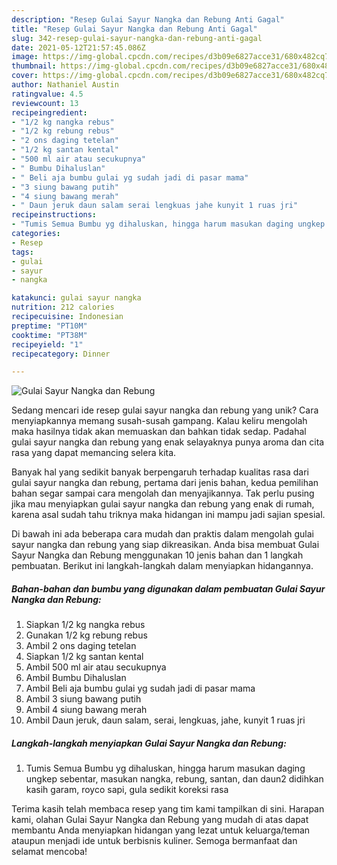 ```yaml
---
description: "Resep Gulai Sayur Nangka dan Rebung Anti Gagal"
title: "Resep Gulai Sayur Nangka dan Rebung Anti Gagal"
slug: 342-resep-gulai-sayur-nangka-dan-rebung-anti-gagal
date: 2021-05-12T21:57:45.086Z
image: https://img-global.cpcdn.com/recipes/d3b09e6827acce31/680x482cq70/gulai-sayur-nangka-dan-rebung-foto-resep-utama.jpg
thumbnail: https://img-global.cpcdn.com/recipes/d3b09e6827acce31/680x482cq70/gulai-sayur-nangka-dan-rebung-foto-resep-utama.jpg
cover: https://img-global.cpcdn.com/recipes/d3b09e6827acce31/680x482cq70/gulai-sayur-nangka-dan-rebung-foto-resep-utama.jpg
author: Nathaniel Austin
ratingvalue: 4.5
reviewcount: 13
recipeingredient:
- "1/2 kg nangka rebus"
- "1/2 kg rebung rebus"
- "2 ons daging tetelan"
- "1/2 kg santan kental"
- "500 ml air atau secukupnya"
- " Bumbu Dihaluslan"
- " Beli aja bumbu gulai yg sudah jadi di pasar mama"
- "3 siung bawang putih"
- "4 siung bawang merah"
- " Daun jeruk daun salam serai lengkuas jahe kunyit 1 ruas jri"
recipeinstructions:
- "Tumis Semua Bumbu yg dihaluskan, hingga harum masukan daging ungkep sebentar, masukan nangka, rebung, santan, dan daun2 didihkan kasih garam, royco sapi, gula sedikit koreksi rasa"
categories:
- Resep
tags:
- gulai
- sayur
- nangka

katakunci: gulai sayur nangka 
nutrition: 212 calories
recipecuisine: Indonesian
preptime: "PT10M"
cooktime: "PT38M"
recipeyield: "1"
recipecategory: Dinner

---
```



![Gulai Sayur Nangka dan Rebung](https://img-global.cpcdn.com/recipes/d3b09e6827acce31/680x482cq70/gulai-sayur-nangka-dan-rebung-foto-resep-utama.jpg)

Sedang mencari ide resep gulai sayur nangka dan rebung yang unik? Cara menyiapkannya memang susah-susah gampang. Kalau keliru mengolah maka hasilnya tidak akan memuaskan dan bahkan tidak sedap. Padahal gulai sayur nangka dan rebung yang enak selayaknya punya aroma dan cita rasa yang dapat memancing selera kita.



Banyak hal yang sedikit banyak berpengaruh terhadap kualitas rasa dari gulai sayur nangka dan rebung, pertama dari jenis bahan, kedua pemilihan bahan segar sampai cara mengolah dan menyajikannya. Tak perlu pusing jika mau menyiapkan gulai sayur nangka dan rebung yang enak di rumah, karena asal sudah tahu triknya maka hidangan ini mampu jadi sajian spesial.


Di bawah ini ada beberapa cara mudah dan praktis dalam mengolah gulai sayur nangka dan rebung yang siap dikreasikan. Anda bisa membuat Gulai Sayur Nangka dan Rebung menggunakan 10 jenis bahan dan 1 langkah pembuatan. Berikut ini langkah-langkah dalam menyiapkan hidangannya.

<!--inarticleads1-->

##### Bahan-bahan dan bumbu yang digunakan dalam pembuatan Gulai Sayur Nangka dan Rebung:

1. Siapkan 1/2 kg nangka rebus
1. Gunakan 1/2 kg rebung rebus
1. Ambil 2 ons daging tetelan
1. Siapkan 1/2 kg santan kental
1. Ambil 500 ml air atau secukupnya
1. Ambil  Bumbu Dihaluslan
1. Ambil  Beli aja bumbu gulai yg sudah jadi di pasar mama
1. Ambil 3 siung bawang putih
1. Ambil 4 siung bawang merah
1. Ambil  Daun jeruk, daun salam, serai, lengkuas, jahe, kunyit 1 ruas jri




<!--inarticleads2-->

##### Langkah-langkah menyiapkan Gulai Sayur Nangka dan Rebung:

1. Tumis Semua Bumbu yg dihaluskan, hingga harum masukan daging ungkep sebentar, masukan nangka, rebung, santan, dan daun2 didihkan kasih garam, royco sapi, gula sedikit koreksi rasa




Terima kasih telah membaca resep yang tim kami tampilkan di sini. Harapan kami, olahan Gulai Sayur Nangka dan Rebung yang mudah di atas dapat membantu Anda menyiapkan hidangan yang lezat untuk keluarga/teman ataupun menjadi ide untuk berbisnis kuliner. Semoga bermanfaat dan selamat mencoba!
